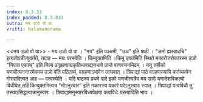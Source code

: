 ```yaml
---
index: 8.3.33
index_padded: 8.3.033
sutra: मय उञो वो वा
vritti: balamanorama

---
```

<<मय उञो वो वा>> - मय उञो वो वा । "मय" इति पञ्चमी, "उञ" इति षष्ठी । "ङमो ह्यस्वादचि" इत्यतोऽचीत्युवर्तते, तदाह — मयः परस्येति । किम्वुक्तमिति ।किमु उक्त॑मिति स्थिते मकारोत्तरोकारस्य उञो "निपात एकाच्" इति नित्यं प्रगृह्रत्वात्प्रकृतिभावाद्यणभावे प्राप्ते वत्ववचनमिदम् । ननु तर्हीको यणचीत्यनन्तरमेवमय उञो वे॑ति पठितव्यं, वग्रहणाऽभावेन लाघवात् । त्रिपाद्यां पाठे वग्रहणस्यापि कर्तव्यत्वेन गोरवादित्यत आह — वत्वस्येति । यदि षष्ठस्य प्रथमे पादे इको यणचीत्यत्रैव मय उञो यणादेशविकल्पो विधीयेत,तर्हि किम्वुक्तमित्यत्र "मोऽनुस्वार" इति मकारस्य वकारे परेऽनुस्वारः स्यात् । त्रिपाद्यां वत्वविधौ तु तस्याऽसिद्धत्वान्नानुस्वारः । त्रिपाद्यामनुस्वारविध्यपेक्षया वत्वविधेः परत्वादिति भावः ।